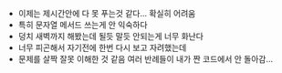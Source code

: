 - 이제는 제시간안에 다 못 푸는것 같다... 확실히 어려움
- 특히 문자열 메서드 쓰는게 안 익숙하다
- 덩치 새벽까지 해봤는데 될듯 말듯 안되는게 너무 화난다
- 너무 피곤해서 자기전에 한번 다시 보고 자려했는데
- 문제를 살짝 잘못 이해한 것 같음 여러 반례들이 내가 짠 코드에서 안 돌아감...
